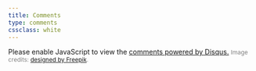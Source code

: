 ```yaml
---
title: Comments
type: comments
cssclass: white
---
```


<script>
	var disqus_config = function () {
	this.page.url = "http://questionsforinterviewer.com/questions-to-ask-interviewer/chapter-8";  // Replace PAGE_URL with your page's canonical URL variable
	this.page.identifier = "questions-to-ask-ch8"; // Replace PAGE_IDENTIFIER with your page's unique identifier variable
	};

	(function() { // DON'T EDIT BELOW THIS LINE
	var d = document, s = d.createElement('script');
	s.src = 'https://questionsforinterviewer.disqus.com/embed.js';
	s.setAttribute('data-timestamp', +new Date());
	(d.head || d.body).appendChild(s);
	})();
</script>
<noscript>Please enable JavaScript to view the <a href="https://disqus.com/?ref_noscript">comments powered by Disqus.</a></noscript>
<span style="font-size: 12px; color: grey;">Image credits: <a href="http://www.freepik.com" target="_blank">designed by Freepik</a>.</span>